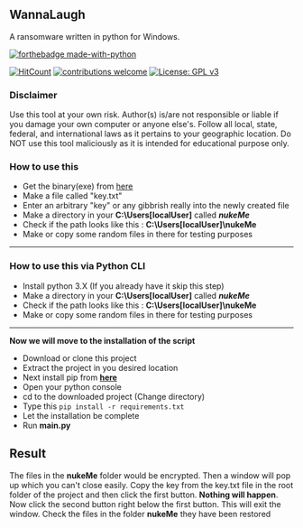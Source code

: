 ## WannaLaugh
 A ransomware written in python for Windows.

[![forthebadge made-with-python](http://ForTheBadge.com/images/badges/made-with-python.svg)](https://www.python.org/)

[![HitCount](http://hits.dwyl.io/sakshatshinde/Plei.svg)](http://hits.dwyl.io/sakshatshinde/Plei) [![contributions welcome](https://img.shields.io/badge/contributions-welcome-brightgreen.svg?style=flat)](https://github.com/dwyl/esta/issues) [![License: GPL v3](https://img.shields.io/badge/License-GPLv3-blue.svg)](https://www.gnu.org/licenses/gpl-3.0)

### Disclaimer
 Use this tool at your own risk. Author(s) is/are not responsible or liable if you damage your own computer or anyone else's. Follow all local, state,  federal, and international laws as it pertains to your geographic location. Do NOT use this tool maliciously as it is intended for educational purpose only.

### **How to use this**

- Get the binary(exe) from [here](https://github.com/sakshatshinde/WannaLaugh/releases)
- Make a file called "key.txt"
- Enter an arbitrary "key" or any gibbrish really into the newly created file
- Make a directory in your __C:\Users\[localUser]__ called ***nukeMe***
- Check if the path looks like this : __C:\Users\[localUser]\nukeMe__
- Make or copy some random files in there for testing purposes
---

### **How to use this via Python CLI** 

- Install python 3.X (If you already have it skip this step)
- Make a directory in your __C:\Users\[localUser]__ called ***nukeMe***
- Check if the path looks like this : __C:\Users\[localUser]\nukeMe__
- Make or copy some random files in there for testing purposes
---
**Now we will move to the installation of the script**
- Download or clone this project
- Extract the project in you desired location
- Next install pip from [**here**](https://pip.pypa.io/en/stable/installing/)
- Open your python console
- cd to the downloaded project (Change directory)
- Type this `pip install -r requirements.txt`
- Let the installation be complete
- Run **main.py**

## Result
The files in the **nukeMe** folder would be encrypted. Then a window will pop up which you can't close easily.
Copy the key from the key.txt file in the root folder of the project and then click the first button. **Nothing will happen**.
Now click the second button right below the first button. This will exit the window. 
Check the files in the folder **nukeMe** they have been restored
